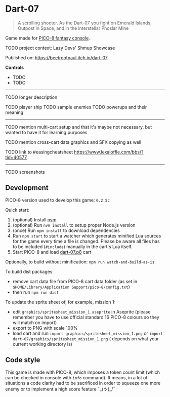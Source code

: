 # Dart-07

> A scrolling shooter. As the Dart-07 you fight on Emerald Islands, Outpost in Space, and in the interstellar Phoslar
> Mine

Game made for [PICO-8 fantasy console](https://www.lexaloffle.com/pico-8.php).

TODO project context: Lazy Devs' Shmup Showcase

Published on: https://beetrootpaul.itch.io/dart-07

**Controls**

- TODO
- TODO

---


TODO longer description

TODO player ship
TODO sample enemies
TODO powerups and their meaning

---

TODO mention multi-cart setup and that it's maybe not necessary, but wanted to have it for learning purposes

TODO mention cross-cart data graphics and SFX copying as well

TODO link to #easingcheatsheet https://www.lexaloffle.com/bbs/?tid=40577

---

TODO screenshots

## Development

PICO-8 version used to develop this game: `0.2.5c`

Quick start:

1. (optional) Install [nvm](https://github.com/nvm-sh/nvm)
2. (optional) Run `nvm install` to setup proper Node.js version
3. (once) Run `npm install` to download dependencies
4. Run `npm start` to start a watcher which generates minified Lua sources for
   the game every time a file is changed. Please be aware all files has to be
   included (`#include`) manually in the cart's Lua itself.
5. Start PICO-8 and load [dart-07.p8](dart-07.p8) cart

Optionally, to build without minification: `npm run watch-and-build-as-is`

To build dist packages:

- remove cart data file from PICO-8 cart data folder (as set in `$HOME/Library/Application Support/pico-8/config.txt`)
- then run `npm run dist`

To update the sprite sheet of, for example, mission 1:

- edit `graphics/spritesheet_mission_1.aseprite` in Aseprite (please remember you have to use official standard 16
  PICO-8 colours so they will match on import)
- export to PNG with scale 100%
- load cart and run `import graphics/spritesheet_mission_1.png` or `import dart-07/graphics/spritesheet_mission_1.png` (
  depends on what your current working directory is)

## Code style

This game is made with PICO-8, which imposes a token count limit
(which can be checked in console with `info` command).
It means, in a lot of situations a code clarity had to be sacrificed
in order to squeeze one more enemy or to implement a high score feature ¯\_(ツ)_/¯